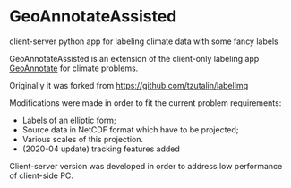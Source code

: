 # GeoAnnotateAssisted
client-server python app for labeling climate data with some fancy labels

GeoAnnotateAssisted is an extension of the client-only labeling app [GeoAnnotate](https://github.com/MKrinitskiy/GeoAnnotate) for climate problems.

Originally it was forked from https://github.com/tzutalin/labelImg

Modifications were made in order to fit the current problem requirements:

- Labels of an elliptic form;
- Source data in NetCDF format which have to be projected;
- Various scales of this projection.
- (2020-04 update) tracking features added

Client-server version was developed in order to address low performance of client-side PC.

